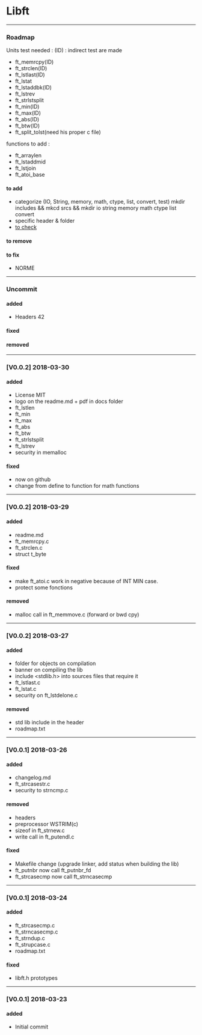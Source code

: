 # Libft
___
### Roadmap

Units test needed : 
(ID) : indirect test are made
* ft\_memrcpy(ID)
* ft\_strclen(ID)
* ft\_lstlast(ID)
* ft\_lstat
* ft\_lstaddbk(ID)
* ft\_lstrev
* ft\_strlstsplit
* ft\_min(ID)
* ft\_max(ID)
* ft\_abs(ID)
* ft\_btw(ID)
* ft\_split_tolst(need his proper c file)

functions to add :
* ft\_arraylen
* ft\_lstaddmid
* ft\_lstjoin
* ft\_atoi_base
#### to add
* categorize (IO, String, memory, math, ctype, list, convert, test)
mkdir includes && mkcd srcs && mkdir io string memory math ctype list convert
* specific header & folder
* [to check](https://travis-ci.org/)

#### to remove
#### to fix
* NORME

___
### Uncommit
#### added
* Headers 42
#### fixed
#### removed

___
### [V0.0.2] 2018-03-30
#### added
* License MIT
* logo on the readme.md + pdf in docs folder
* ft\_lstlen
* ft\_min
* ft\_max
* ft\_abs
* ft\_btw
* ft\_strlstsplit
* ft\_lstrev
* security in memalloc
#### fixed
* now on github
* change from define to function for math functions

___
### [V0.0.2] 2018-03-29
#### added
* readme.md
* ft_memrcpy.c
* ft_strclen.c
* struct t_byte
#### fixed
* make ft_atoi.c work in negative because of INT MIN case. 
* protect some fonctions
#### removed
* malloc call in ft_memmove.c (forward or bwd cpy)

---
### [V0.0.2] 2018-03-27
#### added
* folder for objects on compilation
* banner on compiling the lib
* include <stdlib.h> into sources files that require it
* ft_lstlast.c
* ft_lstat.c
* security on ft_lstdelone.c
#### removed
* std lib include in the header
* roadmap.txt

___
### [V0.0.1] 2018-03-26
#### added
* changelog.md
* ft_strcasestr.c
* security to strncmp.c
#### removed
* headers
* preprocessor WSTRIM(c)
* sizeof in ft_strnew.c
* write call in ft_putendl.c
#### fixed
* Makefile change (upgrade linker, add status when building the lib)
* ft_putnbr now call ft_putnbr\_fd
* ft_strcasecmp now call ft_strncasecmp

___
### [V0.0.1] 2018-03-24
#### added
* ft_strcasecmp.c
* ft_strncasecmp.c
* ft_strndup.c
* ft_strupcase.c
* roadmap.txt
#### fixed
* libft.h prototypes

___
### [V0.0.1] 2018-03-23
#### added
* Initial commit
